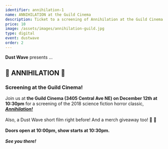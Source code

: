 ```yaml
---
identifier: annihilation-1
name: ANNIHILATION at the Guild Cinema
description: Ticket to a screening of Annihilation at the Guild Cinema
price: 10
image: /assets/images/annihilation-guild.jpg
type: digital
event: dustwave
order: 2
---
```

<strong>Dust Wave</strong> presents ...
<br>
<h2>🌿 ANNIHILATION 🐻</h2>
<h3>Screening at the Guild Cinema!</h3>
Join us at <strong>the Guild Cinema (3405 Central Ave NE) on December 12th at 10:30pm</strong> for a screening of the 2018 science fiction horror classic, <a href="https://www.imdb.com/title/tt0063522" target="_blank"><strong><i>Annihilation!</i></strong></a>
<br><br>
Also, a Dust Wave short film right before! And a merch giveaway too! 🎥 🎉
<br><br>
<strong>Doors open at 10:00pm, show starts at 10:30pm. </strong>
<br><br>
<strong><i>See you there!</i></strong>